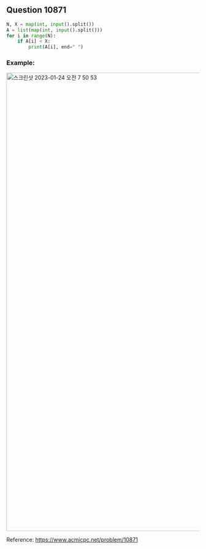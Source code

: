## Question 10871


```python 3
N, X = map(int, input().split())
A = list(map(int, input().split()))
for i in range(N):
    if A[i] < X:
        print(A[i], end=" ")

```


### Example:
<img width="1194" alt="스크린샷 2023-01-24 오전 7 50 53" src="https://user-images.githubusercontent.com/107760647/214169879-3187b270-7b62-4f50-9e0a-74babfa468e6.png">


Reference:
https://www.acmicpc.net/problem/10871
